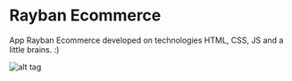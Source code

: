 # Rayban Ecommerce
App Rayban Ecommerce developed on technologies HTML, CSS, JS and a little brains. :)

![alt tag](https://github.com/andrbee/Rayban-Ecommerce/img/ui_ecommerce.jpg)
